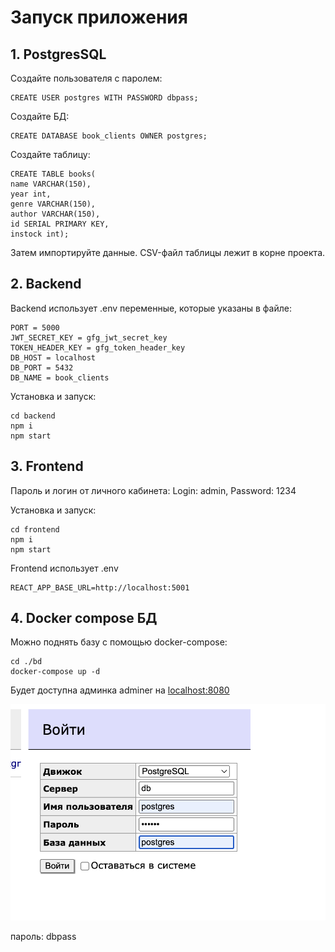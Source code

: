 # Запуск приложения #
## 1. PostgresSQL ##

Создайте пользователя с паролем:
```
CREATE USER postgres WITH PASSWORD dbpass;
```
Создайте БД:
```
CREATE DATABASE book_clients OWNER postgres;
```
Создайте таблицу:
```
CREATE TABLE books(
name VARCHAR(150),
year int,
genre VARCHAR(150),
author VARCHAR(150),
id SERIAL PRIMARY KEY,
instock int);
```
Затем импортируйте данные.
CSV-файл таблицы лежит в корне проекта.

## 2. Backend
Backend использует .env переменные, которые указаны в файле:
```
PORT = 5000
JWT_SECRET_KEY = gfg_jwt_secret_key
TOKEN_HEADER_KEY = gfg_token_header_key
DB_HOST = localhost
DB_PORT = 5432
DB_NAME = book_clients
```

Установка и запуск:
```
cd backend
npm i
npm start
```

## 3. Frontend ##
Пароль и логин от личного кабинета:
Login: admin,
Password: 1234

Установка и запуск:
```
cd frontend
npm i
npm start
```
Frontend использует .env 
```dotenv
REACT_APP_BASE_URL=http://localhost:5001
```

## 4. Docker compose БД ##

Можно поднять базу с помощью docker-compose:
```shell
cd ./bd
docker-compose up -d
```

Будет доступна админка adminer на
[localhost:8080](http://localhost:8080)

![adminer](./db/adminer-setup.png)

пароль: dbpass


